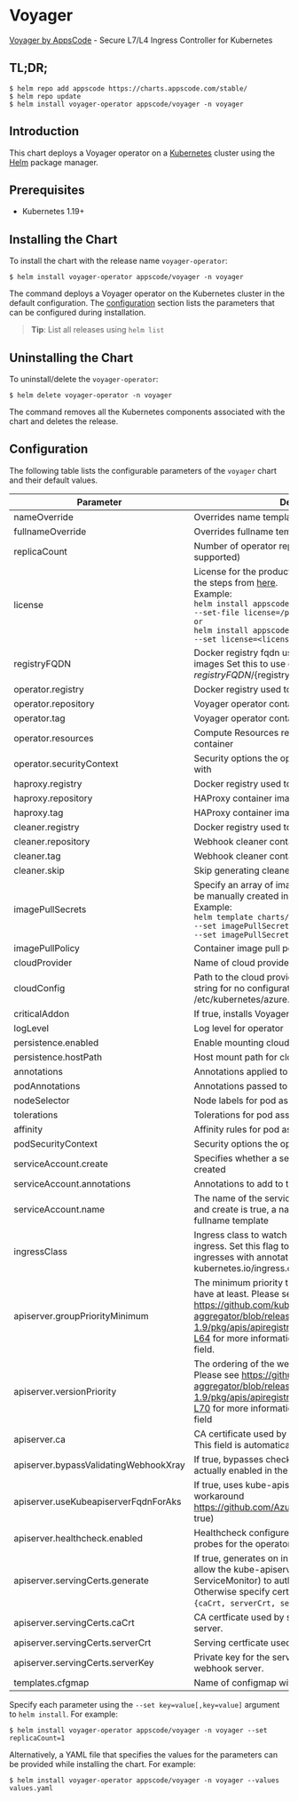 # Voyager

[Voyager by AppsCode](https://github.com/voyagermesh) - Secure L7/L4 Ingress Controller for Kubernetes

## TL;DR;

```console
$ helm repo add appscode https://charts.appscode.com/stable/
$ helm repo update
$ helm install voyager-operator appscode/voyager -n voyager
```

## Introduction

This chart deploys a Voyager operator on a [Kubernetes](http://kubernetes.io) cluster using the [Helm](https://helm.sh) package manager.

## Prerequisites

- Kubernetes 1.19+

## Installing the Chart

To install the chart with the release name `voyager-operator`:

```console
$ helm install voyager-operator appscode/voyager -n voyager
```

The command deploys a Voyager operator on the Kubernetes cluster in the default configuration. The [configuration](#configuration) section lists the parameters that can be configured during installation.

> **Tip**: List all releases using `helm list`

## Uninstalling the Chart

To uninstall/delete the `voyager-operator`:

```console
$ helm delete voyager-operator -n voyager
```

The command removes all the Kubernetes components associated with the chart and deletes the release.

## Configuration

The following table lists the configurable parameters of the `voyager` chart and their default values.

|               Parameter               |                                                                                                                                                                     Description                                                                                                                                                                     |            Default             |
|---------------------------------------|-----------------------------------------------------------------------------------------------------------------------------------------------------------------------------------------------------------------------------------------------------------------------------------------------------------------------------------------------------|--------------------------------|
| nameOverride                          | Overrides name template                                                                                                                                                                                                                                                                                                                             | `""`                           |
| fullnameOverride                      | Overrides fullname template                                                                                                                                                                                                                                                                                                                         | `""`                           |
| replicaCount                          | Number of operator replicas to create (only 1 is supported)                                                                                                                                                                                                                                                                                         | `1`                            |
| license                               | License for the product. Get a license by following the steps from [here](https://voyagermesh.com/docs/latest/setup/install#get-a-trial-license). <br> Example: <br> `helm install appscode/voyager \` <br> `--set-file license=/path/to/license/file` <br> `or` <br> `helm install appscode/voyager \` <br> `--set license=<license file content>` | `""`                           |
| registryFQDN                          | Docker registry fqdn used to pull KubeDB related images Set this to use docker registry hosted at ${registryFQDN}/${registry}/${image}                                                                                                                                                                                                              | `""`                           |
| operator.registry                     | Docker registry used to pull Voyager operator image                                                                                                                                                                                                                                                                                                 | `appscode`                     |
| operator.repository                   | Voyager operator container image                                                                                                                                                                                                                                                                                                                    | `voyager`                      |
| operator.tag                          | Voyager operator container image tag                                                                                                                                                                                                                                                                                                                | `v14.1.0`                      |
| operator.resources                    | Compute Resources required by the operator container                                                                                                                                                                                                                                                                                                | `{}`                           |
| operator.securityContext              | Security options the operator container should run with                                                                                                                                                                                                                                                                                             | `{}`                           |
| haproxy.registry                      | Docker registry used to pull HAProxy image                                                                                                                                                                                                                                                                                                          | `appscode`                     |
| haproxy.repository                    | HAProxy container image                                                                                                                                                                                                                                                                                                                             | `haproxy`                      |
| haproxy.tag                           | HAProxy container image tag                                                                                                                                                                                                                                                                                                                         | `2.5-alpine`                   |
| cleaner.registry                      | Docker registry used to pull Webhook cleaner image                                                                                                                                                                                                                                                                                                  | `appscode`                     |
| cleaner.repository                    | Webhook cleaner container image                                                                                                                                                                                                                                                                                                                     | `kubectl`                      |
| cleaner.tag                           | Webhook cleaner container image tag                                                                                                                                                                                                                                                                                                                 | `v1.22`                        |
| cleaner.skip                          | Skip generating cleaner YAML                                                                                                                                                                                                                                                                                                                        | `false`                        |
| imagePullSecrets                      | Specify an array of imagePullSecrets. Secrets must be manually created in the namespace. <br> Example: <br> `helm template charts/Voyager \` <br> `--set imagePullSecrets[0].name=sec0 \` <br> `--set imagePullSecrets[1].name=sec1`                                                                                                                | `[]`                           |
| imagePullPolicy                       | Container image pull policy                                                                                                                                                                                                                                                                                                                         | `IfNotPresent`                 |
| cloudProvider                         | Name of cloud provider                                                                                                                                                                                                                                                                                                                              | ``                             |
| cloudConfig                           | Path to the cloud provider configuration file. Empty string for no configuration file. For azure use /etc/kubernetes/azure.json                                                                                                                                                                                                                     | `''`                           |
| criticalAddon                         | If true, installs Voyager operator as critical addon                                                                                                                                                                                                                                                                                                | `false`                        |
| logLevel                              | Log level for operator                                                                                                                                                                                                                                                                                                                              | `3`                            |
| persistence.enabled                   | Enable mounting cloud config                                                                                                                                                                                                                                                                                                                        | `false`                        |
| persistence.hostPath                  | Host mount path for cloud config                                                                                                                                                                                                                                                                                                                    | `/etc/kubernetes`              |
| annotations                           | Annotations applied to operator deployment                                                                                                                                                                                                                                                                                                          | `{}`                           |
| podAnnotations                        | Annotations passed to operator pod(s).                                                                                                                                                                                                                                                                                                              | `{}`                           |
| nodeSelector                          | Node labels for pod assignment                                                                                                                                                                                                                                                                                                                      | `{"kubernetes.io/os":"linux"}` |
| tolerations                           | Tolerations for pod assignment                                                                                                                                                                                                                                                                                                                      | `[]`                           |
| affinity                              | Affinity rules for pod assignment                                                                                                                                                                                                                                                                                                                   | `{}`                           |
| podSecurityContext                    | Security options the operator pod should run with.                                                                                                                                                                                                                                                                                                  | `{"fsGroup":65535}`            |
| serviceAccount.create                 | Specifies whether a service account should be created                                                                                                                                                                                                                                                                                               | `true`                         |
| serviceAccount.annotations            | Annotations to add to the service account                                                                                                                                                                                                                                                                                                           | `{}`                           |
| serviceAccount.name                   | The name of the service account to use. If not set and create is true, a name is generated using the fullname template                                                                                                                                                                                                                              | ``                             |
| ingressClass                          | Ingress class to watch for. If empty, it handles all ingress. Set this flag to 'voyager' to handle only ingresses with annotation kubernetes.io/ingress.class=voyager.                                                                                                                                                                              | ``                             |
| apiserver.groupPriorityMinimum        | The minimum priority the webhook api group should have at least. Please see https://github.com/kubernetes/kube-aggregator/blob/release-1.9/pkg/apis/apiregistration/v1beta1/types.go#L58-L64 for more information on proper values of this field.                                                                                                   | `10000`                        |
| apiserver.versionPriority             | The ordering of the webhook api inside of the group. Please see https://github.com/kubernetes/kube-aggregator/blob/release-1.9/pkg/apis/apiregistration/v1beta1/types.go#L66-L70 for more information on proper values of this field                                                                                                                | `15`                           |
| apiserver.ca                          | CA certificate used by the Kubernetes api server. This field is automatically assigned by the operator.                                                                                                                                                                                                                                             | `not-ca-cert`                  |
| apiserver.bypassValidatingWebhookXray | If true, bypasses checks that validating webhook is actually enabled in the Kubernetes cluster.                                                                                                                                                                                                                                                     | `false`                        |
| apiserver.useKubeapiserverFqdnForAks  | If true, uses kube-apiserver FQDN for AKS cluster to workaround https://github.com/Azure/AKS/issues/522 (default true)                                                                                                                                                                                                                              | `true`                         |
| apiserver.healthcheck.enabled         | Healthcheck configures the readiness and liveliness probes for the operator pod.                                                                                                                                                                                                                                                                    | `false`                        |
| apiserver.servingCerts.generate       | If true, generates on install/upgrade the certs that allow the kube-apiserver (and potentially ServiceMonitor) to authenticate operators pods. Otherwise specify certs in `apiserver.servingCerts.{caCrt, serverCrt, serverKey}`.                                                                                                                   | `true`                         |
| apiserver.servingCerts.caCrt          | CA certficate used by serving certificate of webhook server.                                                                                                                                                                                                                                                                                        | `""`                           |
| apiserver.servingCerts.serverCrt      | Serving certficate used by webhook server.                                                                                                                                                                                                                                                                                                          | `""`                           |
| apiserver.servingCerts.serverKey      | Private key for the serving certificate used by webhook server.                                                                                                                                                                                                                                                                                     | `""`                           |
| templates.cfgmap                      | Name of configmap with custom templates                                                                                                                                                                                                                                                                                                             | ``                             |


Specify each parameter using the `--set key=value[,key=value]` argument to `helm install`. For example:

```console
$ helm install voyager-operator appscode/voyager -n voyager --set replicaCount=1
```

Alternatively, a YAML file that specifies the values for the parameters can be provided while
installing the chart. For example:

```console
$ helm install voyager-operator appscode/voyager -n voyager --values values.yaml
```
